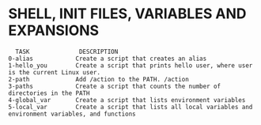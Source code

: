 #     SHELL, INIT FILES, VARIABLES AND EXPANSIONS 

      TASK              DESCRIPTION
    0-alias            Create a script that creates an alias
    1-hello_you        Create a script that prints hello user, where user is the current Linux user.
    2-path             Add /action to the PATH. /action
    3-paths            Create a script that counts the number of directories in the PATH
    4-global_var       Create a script that lists environment variables
    5-local_var        Create a script that lists all local variables and environment variables, and functions

